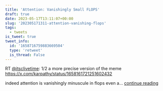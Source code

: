 ```yaml
---
title: 'Attention: Vanishingly Small FLOPS'
draft: true
date: 2023-05-17T13:11:07+00:00
slug: '202305171311-attention-vanishing-flops'
tags:
  - tweets
is_tweet: true
tweet_info:
  id: '1658716759883669504'
  type: 'retweet'
  is_thread: False
---
```




RT [@itsclivetime](https://x.com/itsclivetime): 1/2
a more precise version of the meme
<https://x.com/karpathy/status/1658161721251602432>

indeed attention is vanishingly minuscule in flops even a… [continue reading](https://x.com/sytelus/status/1658716759883669504)
